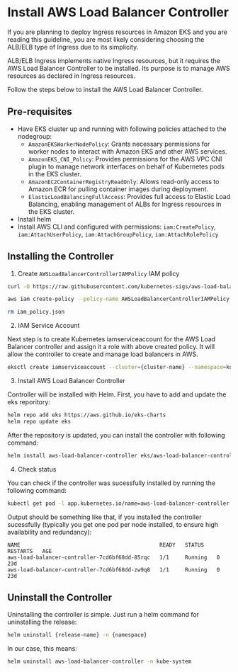 # Install AWS Load Balancer Controller

If you are planning to deploy Ingress resources in Amazon EKS and you are reading this guideline, you are most likely considering choosing the ALB/ELB type of Ingress due to its simplicity.

ALB/ELB Ingress implements native Ingress resources, but it requires the AWS Load Balancer Controller to be installed. Its purpose is to manage AWS resources as declared in Ingress resources.

Follow the steps below to install the AWS Load Balancer Controller.

## Pre-requisites

- Have EKS cluster up and running with following policies attached to the nodegroup:
    - `AmazonEKSWorkerNodePolicy`: Grants necessary permissions for worker nodes to interact with Amazon EKS and other AWS services.
    - `AmazonEKS_CNI_Policy`: Provides permissions for the AWS VPC CNI plugin to manage network interfaces on behalf of Kubernetes pods in the EKS cluster.
    - `AmazonEC2ContainerRegistryReadOnly`: Allows read-only access to Amazon ECR for pulling container images during deployment.
    - `ElasticLoadBalancingFullAccess`: Provides full access to Elastic Load Balancing, enabling management of ALBs for Ingress resources in the EKS cluster.
- Install helm
- Install AWS CLI and configured with permissions: `iam:CreatePolicy`, `iam:AttachUserPolicy`, `iam:AttachGroupPolicy`, `iam:AttachRolePolicy`

## Installing the Controller

1. Create `AWSLoadBalancerControllerIAMPolicy` IAM policy
```bash
curl -O https://raw.githubusercontent.com/kubernetes-sigs/aws-load-balancer-controller/v2.5.4/docs/install/iam_policy.json

aws iam create-policy --policy-name AWSLoadBalancerControllerIAMPolicy --policy-document file://iam_policy.json

rm iam_policy.json
```

2. IAM Service Account

Next step is to create Kubernetes iamserviceaccount for the AWS Load Balancer controller and assign it a role with above created policy. It will allow the controller to create and manage load balancers in AWS.
```bash
eksctl create iamserviceaccount --cluster={cluster-name} --namespace=kube-system --name=aws-load-balancer-controller --role-name AmazonEKSLoadBalancerControllerRole --attach-policy-arn=arn:aws:iam::{your-aws-account-id}:policy/AWSLoadBalancerControllerIAMPolicy --approve --profile {your-profile}
```

3. Install AWS Load Balancer Controller

Controller will be installed with Helm. First, you have to add and update the eks reporitory:
```bash
helm repo add eks https://aws.github.io/eks-charts
helm repo update eks
```
After the repository is updated, you can install the controller with following command:
```bash
helm install aws-load-balancer-controller eks/aws-load-balancer-controller -n kube-system --set clusterName={cluster-name} --set serviceAccount.create=false --set serviceAccount.name=aws-load-balancer-controller 
```

4. Check status

You can check if the controller was sucessfully installed by running the following command:

```bash
kubectl get pod -l app.kubernetes.io/name=aws-load-balancer-controller -n kube-system
```

Output should be something like that, if you installed the controller sucessfully (typically you get one pod per node installed, to ensure high availability and redundancy):
```
NAME                                            READY   STATUS    RESTARTS   AGE
aws-load-balancer-controller-7cd6bf68dd-85rqc   1/1     Running   0          23d
aws-load-balancer-controller-7cd6bf68dd-zw9q8   1/1     Running   0          23d
```

## Uninstall the Controller

Uninstalling the controller is simple. Just run a helm command for uninstalling the release:

```bash
helm uninstall {release-name} -n {namespace}
```
In our case, this means:

```bash
helm uninstall aws-load-balancer-controller -n kube-system
```